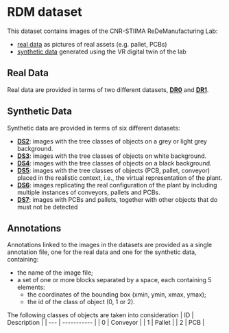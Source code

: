 # RDM dataset

This dataset contains images of the CNR-STIIMA ReDeManufacturing Lab:
* [real data](RealData/) as pictures of real assets (e.g. pallet, PCBs)
* [synthetic data](SyntheticData/) generated using the VR digital twin of the lab


## Real Data
Real data are provided in terms of two different datasets, **[DR0](RealData/DR0/)** and **[DR1](RealData/DR1/)**.


## Synthetic Data
Synthetic data are provided in terms of six different datasets:
* **[DS2](SyntheticData/DS2)**: images with the tree classes of objects on a grey or light grey background.
* **[DS3](SyntheticData/DS3)**: images with the tree classes of objects on white background.
* **[DS4](SyntheticData/DS4)**: images with the tree classes of objects on a black background.
* **[DS5](SyntheticData/DS5)**: images with the tree classes of objects (PCB, pallet, conveyor) placed in the realistic context, i.e., the virtual representation of the plant. 
* **[DS6](SyntheticData/DS6)**: images replicating the real configuration of the plant by including multiple instances of conveyors, pallets and PCBs.
* **[DS7](SyntheticData/DS7)**: images with PCBs and pallets, together with other objects that do must not be detected

## Annotations
Annotations linked to the images in the datasets are provided as a single annotation file, one for the real data and one for the synthetic data, containing:

* the name of the image file;
* a set of one or more blocks separated by a space, each containing 5 elements:
    * the coordinates of the bounding box (xmin, ymin, xmax, ymax);
    * the id of the class of object (0, 1 or 2).

The following classes of objects are taken into consideration
| ID | Description |
| --- | ----------- |
| 0 | Conveyor |
| 1 | Pallet |
| 2 | PCB  |
